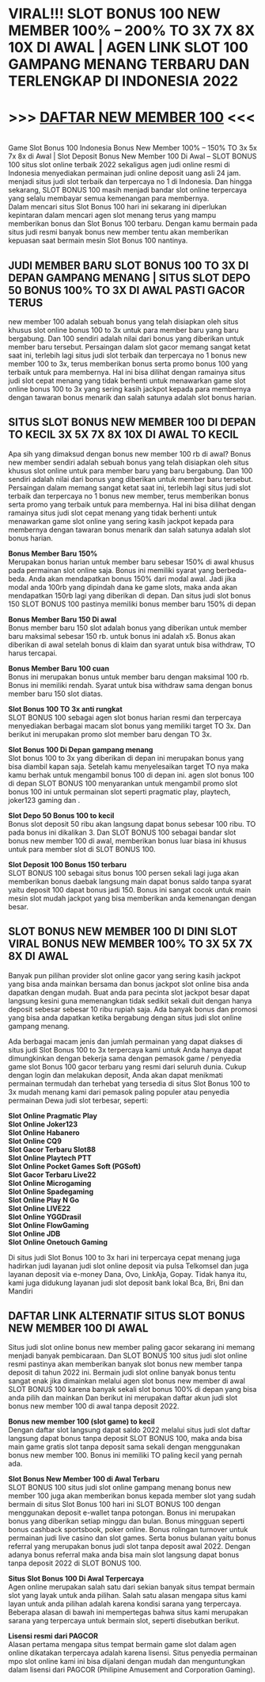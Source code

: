 VIRAL!!! SLOT BONUS 100 NEW MEMBER 100% – 200% TO 3X 7X 8X 10X DI AWAL | AGEN LINK SLOT 100 GAMPANG MENANG TERBARU DAN TERLENGKAP DI INDONESIA 2022
===================================================================================================================================================

\>>> [DAFTAR NEW MEMBER 100](https://rebrand.ly/JOINLT88SPORT) <<<
==================================================================

   
Game Slot Bonus 100 Indonesia Bonus New Member 100% – 150% TO 3x 5x 7x 8x di Awal | Slot Deposit Bonus New Member 100 Di Awal – SLOT BONUS 100 situs slot online terbaik 2022 sekaligus agen judi online resmi di Indonesia menyediakan permainan judi online deposit uang asli 24 jam. menjadi situs judi slot terbaik dan terpercaya no 1 di Indonesia. Dan hingga sekarang, SLOT BONUS 100 masih menjadi bandar slot online terpercaya yang selalu membayar semua kemenangan para membernya.  
Dalam mencari situs Slot Bonus 100 hari ini sekarang ini diperlukan kepintaran dalam mencari agen slot menang terus yang mampu memberikan bonus dan Slot Bonus 100 terbaru. Dengan kamu bermain pada situs judi resmi banyak bonus new member tentu akan memberikan kepuasan saat bermain mesin Slot Bonus 100 nantinya.

JUDI MEMBER BARU SLOT BONUS 100 TO 3X DI DEPAN GAMPANG MENANG | SITUS SLOT DEPO 50 BONUS 100% TO 3X DI AWAL PASTI GACOR TERUS
-----------------------------------------------------------------------------------------------------------------------------

new member 100 adalah sebuah bonus yang telah disiapkan oleh situs khusus slot online bonus 100 to 3x untuk para member baru yang baru bergabung. Dan 100 sendiri adalah nilai dari bonus yang diberikan untuk member baru tersebut. Persaingan dalam slot gacor memang sangat ketat saat ini, terlebih lagi situs judi slot terbaik dan terpercaya no 1 bonus new member 100 to 3x, terus memberikan bonus serta promo bonus 100 yang terbaik untuk para membernya. Hal ini bisa dilihat dengan ramainya situs judi slot cepat menang yang tidak berhenti untuk menawarkan game slot online bonus 100 to 3x yang sering kasih jackpot kepada para membernya dengan tawaran bonus menarik dan salah satunya adalah slot bonus harian.

SITUS SLOT BONUS NEW MEMBER 100 DI DEPAN TO KECIL 3X 5X 7X 8X 10X DI AWAL TO KECIL
----------------------------------------------------------------------------------

Apa sih yang dimaksud dengan bonus new member 100 rb di awal? Bonus new member sendiri adalah sebuah bonus yang telah disiapkan oleh situs khusus slot online untuk para member baru yang baru bergabung. Dan 100 sendiri adalah nilai dari bonus yang diberikan untuk member baru tersebut.  
Persaingan dalam memang sangat ketat saat ini, terlebih lagi situs judi slot terbaik dan terpercaya no 1 bonus new member, terus memberikan bonus serta promo yang terbaik untuk para membernya. Hal ini bisa dilihat dengan ramainya situs judi slot cepat menang yang tidak berhenti untuk menawarkan game slot online yang sering kasih jackpot kepada para membernya dengan tawaran bonus menarik dan salah satunya adalah slot bonus harian.

  
**Bonus Member Baru 150%**  
Merupakan bonus harian untuk member baru sebesar 150% di awal khusus pada permainan slot online saja. Bonus ini memiliki syarat yang berbeda-beda. Anda akan mendapatkan bonus 150% dari modal awal. Jadi jika modal anda 100rb yang dipindah dana ke game slots, maka anda akan mendapatkan 150rb lagi yang diberikan di depan. Dan situs judi slot bonus 150 SLOT BONUS 100 pastinya memiliki bonus member baru 150% di depan

**Bonus Member Baru 150 Di awal**  
Bonus member baru 150 slot adalah bonus yang diberikan untuk member baru maksimal sebesar 150 rb. untuk bonus ini adalah x5. Bonus akan diberikan di awal setelah bonus di klaim dan syarat untuk bisa withdraw, TO harus tercapai.

**Bonus Member Baru 100 cuan**  
Bonus ini merupakan bonus untuk member baru dengan maksimal 100 rb. Bonus ini memiliki rendah. Syarat untuk bisa withdraw sama dengan bonus member baru 150 slot diatas.

**Slot Bonus 100 TO 3x anti rungkat**  
SLOT BONUS 100 sebagai agen slot bonus harian resmi dan terpercaya menyediakan berbagai macam slot bonus yang memiliki target TO 3x. Dan berikut ini merupakan promo slot member baru dengan TO 3x.

**Slot Bonus 100 Di Depan gampang menang**  
Slot bonus 100 to 3x yang diberikan di depan ini merupakan bonus yang bisa diambil kapan saja. Setelah kamu menyelesaikan target TO nya maka kamu berhak untuk mengambil bonus 100 di depan ini. agen slot bonus 100 di depan SLOT BONUS 100 menyarankan untuk mengambil promo slot bonus 100 ini untuk permainan slot seperti pragmatic play, playtech, joker123 gaming dan .

**Slot Depo 50 Bonus 100 to kecil**  
Bonus slot deposit 50 ribu akan langsung dapat bonus sebesar 100 ribu. TO pada bonus ini dikalikan 3. Dan SLOT BONUS 100 sebagai bandar slot bonus new member 100 di awal, memberikan bonus luar biasa ini khusus untuk para member slot di SLOT BONUS 100.

**Slot Deposit 100 Bonus 150 terbaru**  
SLOT BONUS 100 sebagai situs bonus 100 persen sekali lagi juga akan memberikan bonus daebak langsung main dapat bonus saldo tanpa syarat yaitu deposit 100 dapat bonus jadi 150. Bonus ini sangat cocok untuk main mesin slot mudah jackpot yang bisa memberikan anda kemenangan dengan besar.

SLOT BONUS NEW MEMBER 100 DI DINI SLOT VIRAL BONUS NEW MEMBER 100% TO 3X 5X 7X 8X DI AWAL
-----------------------------------------------------------------------------------------

Banyak pun pilihan provider slot online gacor yang sering kasih jackpot yang bisa anda mainkan bersama dan bonus jackpot slot online bisa anda dapatkan dengan mudah. Buat anda para pecinta slot jackpot besar dapat langsung kesini guna memenangkan tidak sedikit sekali duit dengan hanya deposit sebesar sebesar 10 ribu rupiah saja. Ada banyak bonus dan promosi yang bisa anda dapatkan ketika bergabung dengan situs judi slot online gampang menang.

Ada berbagai macam jenis dan jumlah permainan yang dapat diakses di situs judi Slot Bonus 100 to 3x terpercaya kami untuk Anda hanya dapat dimungkinkan dengan bekerja sama dengan pemasok game / penyedia game slot Bonus 100 gacor terbaru yang resmi dari seluruh dunia. Cukup dengan login dan melakukan deposit, Anda akan dapat menikmati permainan termudah dan terhebat yang tersedia di situs Slot Bonus 100 to 3x mudah menang kami dari pemasok paling populer atau penyedia permainan Dewa judi slot terbesar, seperti:

**Slot Online Pragmatic Play**  
**Slot Online Joker123**  
**Slot Online Habanero**  
**Slot Online CQ9**  
**Slot Gacor Terbaru Slot88**  
**Slot Online Playtech PTT**  
**Slot Online Pocket Games Soft (PGSoft)**  
**Slot Gacor Terbaru Live22**  
**Slot Online Microgaming**  
**Slot Online Spadegaming**  
**Slot Online Play N Go**  
**Slot Online LIVE22**  
**Slot Online YGGDrasil**  
**Slot Online FlowGaming**  
**Slot Online JDB**  
**Slot Online Onetouch Gaming**

Di situs judi Slot Bonus 100 to 3x hari ini terpercaya cepat menang juga hadirkan judi layanan judi slot online deposit via pulsa Telkomsel dan juga layanan deposit via e-money Dana, Ovo, LinkAja, Gopay. Tidak hanya itu, kami juga didukung layanan judi slot deposit bank lokal Bca, Bri, Bni dan Mandiri

DAFTAR LINK ALTERNATIF SITUS SLOT BONUS NEW MEMBER 100 DI AWAL
--------------------------------------------------------------

Situs judi slot online bonus new member paling gacor sekarang ini memang menjadi banyak pembicaraan. Dan SLOT BONUS 100 situs judi slot online resmi pastinya akan memberikan banyak slot bonus new member tanpa deposit di tahun 2022 ini. Bermain judi slot online banyak bonus tentu sangat enak jika dimainkan melalui agen slot bonus new member di awal SLOT BONUS 100 karena banyak sekali slot bonus 100% di depan yang bisa anda pilih dan mainkan Dan berikut ini merupakan daftar akun judi slot bonus new member 100 di awal tanpa deposit 2022.

**Bonus new member 100 (slot game) to kecil**  
Dengan daftar slot langsung dapat saldo 2022 melalui situs judi slot daftar langsung dapat bonus tanpa deposit SLOT BONUS 100, maka anda bisa main game gratis slot tanpa deposit sama sekali dengan menggunakan bonus new member 100. Bonus ini memiliki TO paling kecil yang pernah ada.

**Slot Bonus New Member 100 di Awal Terbaru**  
SLOT BONUS 100 situs judi slot online gampang menang bonus new member 100 juga akan memberikan bonus kepada member slot yang sudah bermain di situs Slot Bonus 100 hari ini SLOT BONUS 100 dengan menggunakan deposit e-wallet tanpa potongan. Bonus ini merupakan bonus yang diberikan setiap minggu dan bulan. Bonus mingguan seperti bonus cashback sportsbook, poker online. Bonus rolingan turnover untuk permainan judi live casino dan slot games. Serta bonus bulanan yaitu bonus referral yang merupakan bonus judi slot tanpa deposit awal 2022. Dengan adanya bonus referral maka anda bisa main slot langsung dapat bonus tanpa deposit 2022 di SLOT BONUS 100.

**Situs Slot Bonus 100 Di Awal Terpercaya**  
Agen online merupakan salah satu dari sekian banyak situs tempat bermain slot yang layak untuk anda pilihan. Salah satu alasan mengapa situs kami layan untuk anda pilihan adalah karena kondisi sarana yang terpercaya. Beberapa alasan di bawah ini mempertegas bahwa situs kami merupakan sarana yang terpercaya untuk bermain slot, seperti disebutkan berikut.

**Lisensi resmi dari PAGCOR**  
Alasan pertama mengapa situs tempat bermain game slot dalam agen online dikatakan terpercaya adalah karena lisensi. Situs penyedia permainan mpo slot online kami ini bisa dijalani dengan mudah dan menguntungkan dalam lisensi dari PAGCOR (Philipine Amusement and Corporation Gaming).
